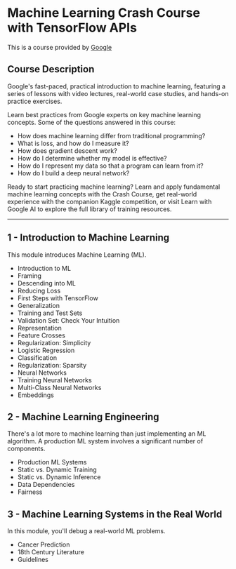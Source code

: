 # Machine Learning Crash Course with TensorFlow APIs

This is a course provided by [Google](https://developers.google.com/machine-learning/crash-course)

## Course Description

Google's fast-paced, practical introduction to machine learning, featuring a series of lessons with video lectures, real-world case studies, and hands-on practice exercises. 

Learn best practices from Google experts on key machine learning concepts. Some of the questions answered in this course:

- How does machine learning differ from traditional programming?
- What is loss, and how do I measure it?
- How does gradient descent work?
- How do I determine whether my model is effective?
- How do I represent my data so that a program can learn from it?
- How do I build a deep neural network?

Ready to start practicing machine learning? Learn and apply fundamental machine learning concepts with the Crash Course, get real-world experience with the companion Kaggle competition, or visit Learn with Google AI to explore the full library of training resources.

---

## 1 - Introduction to Machine Learning

This module introduces Machine Learning (ML).

- Introduction to ML
- Framing
- Descending into ML
- Reducing Loss
- First Steps with TensorFlow
- Generalization
- Training and Test Sets
- Validation Set: Check Your Intuition
- Representation
- Feature Crosses
- Regularization: Simplicity
- Logistic Regression
- Classification
- Regularization: Sparsity
- Neural Networks
- Training Neural Networks
- Multi-Class Neural Networks
- Embeddings

## 2 - Machine Learning Engineering

There's a lot more to machine learning than just implementing an ML algorithm. A production ML system involves a significant number of components.

- Production ML Systems
- Static vs. Dynamic Training
- Static vs. Dynamic Inference
- Data Dependencies
- Fairness

## 3 - Machine Learning Systems in the Real World

In this module, you'll debug a real-world ML problems.

- Cancer Prediction
- 18th Century Literature
- Guidelines
